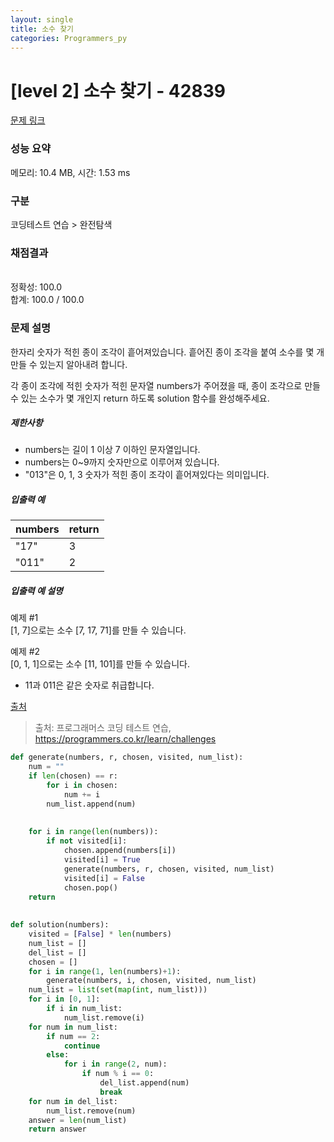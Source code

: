 ```yaml
---
layout: single
title: 소수 찾기
categories: Programmers_py
---
```

# [level 2] 소수 찾기 - 42839 

[문제 링크](https://school.programmers.co.kr/learn/courses/30/lessons/42839) 

### 성능 요약

메모리: 10.4 MB, 시간: 1.53 ms

### 구분

코딩테스트 연습 > 완전탐색

### 채점결과

<br/>정확성: 100.0<br/>합계: 100.0 / 100.0

### 문제 설명

<p>한자리 숫자가 적힌 종이 조각이 흩어져있습니다. 흩어진 종이 조각을 붙여 소수를 몇 개 만들 수 있는지 알아내려 합니다.</p>

<p>각 종이 조각에 적힌 숫자가 적힌 문자열 numbers가 주어졌을 때, 종이 조각으로 만들 수 있는 소수가 몇 개인지 return 하도록 solution 함수를 완성해주세요.</p>

<h5>제한사항</h5>

<ul>
<li>numbers는 길이 1 이상 7 이하인 문자열입니다.</li>
<li>numbers는 0~9까지 숫자만으로 이루어져 있습니다.</li>
<li>"013"은 0, 1, 3 숫자가 적힌 종이 조각이 흩어져있다는 의미입니다.</li>
</ul>

<h5>입출력 예</h5>
<table class="table">
        <thead><tr>
<th>numbers</th>
<th>return</th>
</tr>
</thead>
        <tbody><tr>
<td>"17"</td>
<td>3</td>
</tr>
<tr>
<td>"011"</td>
<td>2</td>
</tr>
</tbody>
      </table>
<h5>입출력 예 설명</h5>

<p>예제 #1<br>
[1, 7]으로는 소수 [7, 17, 71]를 만들 수 있습니다.</p>

<p>예제 #2<br>
[0, 1, 1]으로는 소수 [11, 101]를 만들 수 있습니다.</p>

<ul>
<li>11과 011은 같은 숫자로 취급합니다.</li>
</ul>

<p><a href="http://2009.nwerc.eu/results/nwerc09.pdf" target="_blank" rel="noopener">출처</a></p>


> 출처: 프로그래머스 코딩 테스트 연습, https://programmers.co.kr/learn/challenges
```py
def generate(numbers, r, chosen, visited, num_list):
    num = ""
    if len(chosen) == r:
        for i in chosen:
            num += i
        num_list.append(num)
        
    
    for i in range(len(numbers)):
        if not visited[i]:
            chosen.append(numbers[i])
            visited[i] = True
            generate(numbers, r, chosen, visited, num_list)
            visited[i] = False 
            chosen.pop()
    return
    
            
def solution(numbers):
    visited = [False] * len(numbers)
    num_list = []
    del_list = []
    chosen = []
    for i in range(1, len(numbers)+1):
        generate(numbers, i, chosen, visited, num_list)
    num_list = list(set(map(int, num_list)))
    for i in [0, 1]:
        if i in num_list:
            num_list.remove(i)
    for num in num_list:
        if num == 2:
            continue
        else:
            for i in range(2, num):
                if num % i == 0:
                    del_list.append(num)
                    break
    for num in del_list:
        num_list.remove(num)
    answer = len(num_list)
    return answer

```